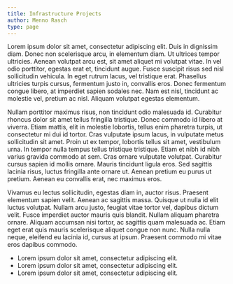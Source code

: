 ```yaml
---
title: Infrastructure Projects
author: Menno Rasch
type: page
---
```

Lorem ipsum dolor sit amet, consectetur adipiscing elit. Duis in dignissim diam. Donec non scelerisque arcu, in elementum diam. Ut ultrices tempor ultricies. Aenean volutpat arcu est, sit amet aliquet mi volutpat vitae. In vel odio porttitor, egestas erat et, tincidunt augue. Fusce suscipit risus sed nisl sollicitudin vehicula. In eget rutrum lacus, vel tristique erat. Phasellus ultricies turpis cursus, fermentum justo in, convallis eros. Donec fermentum congue libero, at imperdiet sapien sodales nec. Nam est nisl, tincidunt ac molestie vel, pretium ac nisl. Aliquam volutpat egestas elementum.

Nullam porttitor maximus risus, non tincidunt odio malesuada id. Curabitur rhoncus dolor sit amet tellus fringilla tristique. Donec commodo id libero at viverra. Etiam mattis, elit in molestie lobortis, tellus enim pharetra turpis, ut consectetur mi dui id tortor. Cras vulputate ipsum lacus, in vulputate metus sollicitudin sit amet. Proin ut ex tempor, lobortis tellus sit amet, vestibulum urna. In tempor nulla tempus tellus tristique tristique. Etiam et nibh id nibh varius gravida commodo at sem. Cras ornare vulputate volutpat. Curabitur cursus sapien id mollis ornare. Mauris tincidunt ligula eros. Sed sagittis lacinia risus, luctus fringilla ante ornare ut. Aenean pretium eu purus ut pretium. Aenean eu convallis erat, nec maximus eros.

Vivamus eu lectus sollicitudin, egestas diam in, auctor risus. Praesent elementum sapien velit. Aenean ac sagittis massa. Quisque ut nulla id elit luctus volutpat. Nullam arcu justo, feugiat vitae tortor vel, dapibus dictum velit. Fusce imperdiet auctor mauris quis blandit. Nullam aliquam pharetra ornare. Aliquam accumsan nisi tortor, ac sagittis quam malesuada ac. Etiam eget erat quis mauris scelerisque aliquet congue non nunc. Nulla nulla neque, eleifend eu lacinia id, cursus at ipsum. Praesent commodo mi vitae eros dapibus commodo.

- Lorem ipsum dolor sit amet, consectetur adipiscing elit.
- Lorem ipsum dolor sit amet, consectetur adipiscing elit.
- Lorem ipsum dolor sit amet, consectetur adipiscing elit.
